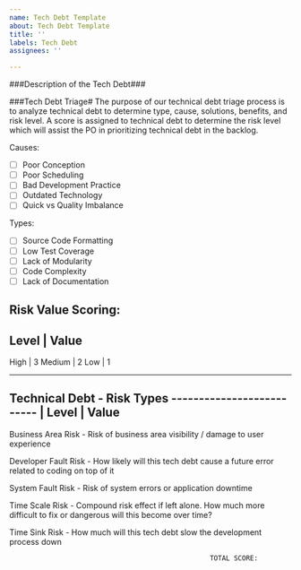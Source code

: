 ```yaml
---
name: Tech Debt Template
about: Tech Debt Template
title: ''
labels: Tech Debt
assignees: ''

---
```


###Description of the Tech Debt###




###Tech Debt Triage#
The purpose of our technical debt triage process is to analyze technical debt to determine type, cause, solutions, benefits, and risk level. A score is assigned to technical debt to determine the risk level which will assist the PO in prioritizing technical debt in the backlog.

Causes:                                                               
- [ ] Poor Conception                                       
- [ ] Poor Scheduling                                        
- [ ] Bad Development Practice                       
- [ ] Outdated Technology                                
- [ ] Quick vs Quality Imbalance  
                   
Types:
- [ ] Source Code Formatting
- [ ] Low Test Coverage
- [ ] Lack of Modularity
- [ ] Code Complexity
- [ ] Lack of Documentation

Risk Value Scoring:   
----------------------                        
Level       |  Value
----------------------
High                  |     3
Medium	          |     2
Low	                  |     1 

-----------------------------------------------------------------------------------------------------------------
 Technical Debt - Risk Types                                  --------------------------             |  Level         |      Value
-----------------------------------------------------------------------------------------------------------------
Business Area Risk - Risk of business area visibility 
/ damage to user experience

Developer Fault Risk - How likely will this tech debt cause 
a future error related to coding on top of it

System Fault Risk - Risk of system errors or application downtime

Time Scale Risk - Compound risk effect if left alone. 
How much more difficult to fix or dangerous will this 
become over time?

Time Sink Risk - How much will this tech debt 
slow the development process down

                                                      TOTAL SCORE:
